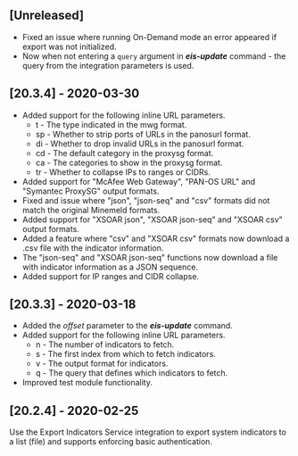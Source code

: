 ## [Unreleased]
 - Fixed an issue where running On-Demand mode an error appeared if export was not initialized.
 - Now  when not entering a `query` argument in ***eis-update*** command - the query from the integration parameters is used.

## [20.3.4] - 2020-03-30
  - Added support for the following inline URL parameters.
    - t - The type indicated in the mwg format.
    - sp - Whether to strip ports of URLs in the panosurl format.
    - di - Whether to drop invalid URLs in the panosurl format.
    - cd - The default category in the proxysg format.
    - ca - The categories to show in the proxysg format.
    - tr - Whether to collapse IPs to ranges or CIDRs.
  - Added support for "McAfee Web Gateway", "PAN-OS URL" and "Symantec ProxySG" output formats.
  - Fixed and issue where "json", "json-seq" and "csv" formats did not match the original Minemeld formats.
  - Added support for "XSOAR json", "XSOAR json-seq" and "XSOAR csv" output formats.
  - Added a feature where "csv" and "XSOAR csv" formats now download a .csv file with the indicator information.
  - The "json-seq" and "XSOAR json-seq" functions now download a file with indicator information as a JSON sequence.
  - Added support for IP ranges and CIDR collapse.

## [20.3.3] - 2020-03-18
  - Added the *offset* parameter to the ***eis-update*** command.
  - Added support for the following inline URL parameters.
    - n - The number of indicators to fetch.
    - s - The first index from which to fetch indicators.
    - v - The output format for indicators.
    - q - The query that defines which indicators to fetch.
  - Improved test module functionality.
    
## [20.2.4] - 2020-02-25
Use the Export Indicators Service integration to export system indicators to a list (file) and supports enforcing basic authentication.
